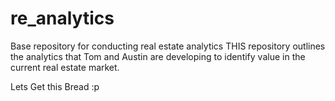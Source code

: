 # re_analytics
Base repository for conducting real estate analytics
THIS repository outlines the analytics that Tom and Austin are developing to identify value in the current real estate 
market.

Lets Get this Bread :p

